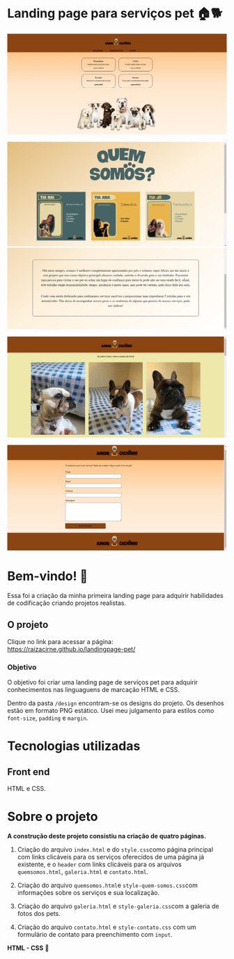 # Landing page para serviços pet 🏠🐕

![Design preview Landing page principal](./design/desktop-index.png)

![Design preview Landing page quem somos](./design/desktop-quemsomos.png)
![Design preview Landing page quem somos](./design/desktop-quemsomos2.png)

![Design preview Landing page galeria de fotos](./design/desktop-galeria.png)

![Design preview Landing page contato](./design/desktop-contato.png)


# Bem-vindo! 👋

Essa foi a criação da minha primeira landing page para adquirir habilidades de codificação criando projetos realistas.

## O projeto

Clique no link para acessar a página: https://raizacirne.github.io/landingpage-pet/

### Objetivo

O objetivo foi criar uma landing page de serviços pet para adquirir conhecimentos nas linguaguens de marcação HTML e CSS. 

Dentro da pasta `/design` encontram-se os designs do projeto. 
Os desenhos estão em formato PNG estático. Usei meu julgamento para estilos como `font-size`, `padding` e `margin`.

# Tecnologias utilizadas 

## Front end

HTML e CSS. 

# Sobre o projeto

**A construção deste projeto consistiu na criação de quatro páginas.**

1. Criação do arquivo `index.html` e do `style.css`como página principal com links clicáveis para os serviços oferecidos de uma página já existente, e o `header` com links clicáveis para os arquivos `quemsomos.html`, `galeria.html` e `contato.html`.


2. Criação do arquivo `quemsomos.html`e `style-quem-somos.css`com informações sobre os serviços e sua localização. 


3. Criação do arquivo `galeria.html` e `style-galeria.css`com a galeria de fotos dos pets. 


4. Criação do arquivo `contato.html` e `style-contato.css` com um formulário de contato para preenchimento com `input`.


**HTML - CSS** 🚀
